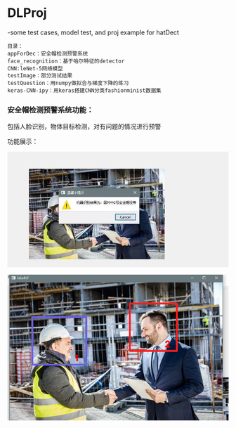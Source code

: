 # DLProj
-some test cases, model test, and proj example for hatDect

```txt
目录：
appForDec：安全帽检测预警系统
face_recognition：基于哈尔特征的detector
CNN:leNet-5网络模型
testImage：部分测试结果
testQuestion：用numpy做拟合与梯度下降的练习
keras-CNN-ipy：用keras搭建CNN分类fashionminist数据集
```     

### 安全帽检测预警系统功能：

包括人脸识别，物体目标检测，对有问题的情况进行预警

功能展示：



![ld2](https://github.com/snowflowersnowflake/DLProj/blob/master/img/4.jpg)

![ld3](https://github.com/snowflowersnowflake/DLProj/blob/master/img/6.png) 
